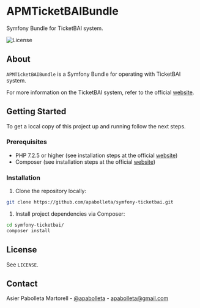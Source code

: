 # APMTicketBAIBundle

Symfony Bundle for TicketBAI system.

<!-- PROJECT SHIELDS -->
![License](https://img.shields.io/github/license/apabolleta/symfony-ticketbai)

<!-- ABOUT -->
## About

`APMTicketBAIBundle` is a Symfony Bundle for operating with TicketBAI system.

For more information on the TicketBAI system, refer to the official [website](https://www.euskadi.eus/ticketbai/).

<!-- GETTING STARTED -->
## Getting Started

To get a local copy of this project up and running follow the next steps.

### Prerequisites

- PHP 7.2.5 or higher (see installation steps at the official [website](https://www.php.net/))
- Composer (see installation steps at the official [website](https://getcomposer.org/))

### Installation

1. Clone the repository locally:
```bash
git clone https://github.com/apabolleta/symfony-ticketbai.git
```

1. Install project dependencies via Composer:
```bash
cd symfony-ticketbai/
composer install
```

<!-- LICENSE -->
## License

See `LICENSE`.

<!-- CONTACT -->
## Contact

Asier Pabolleta Martorell - [@apabolleta](https://github.com/apabolleta) - apabolleta@gmail.com
